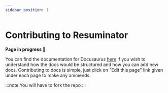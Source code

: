 ```yaml
---
sidebar_position: 1
---
```


# Contributing to Resuminator

**Page in progress 🚧**

You can find the documentation for Docusaurus [here](https://docusaurus.io/docs/creating-pages) if you wish to understand how the docs would be structured and how you can add new docs. Contributing to docs is simple, just click on "Edit this page" link given under each page to make any ammends.

:::note
You will have to fork the repo
:::